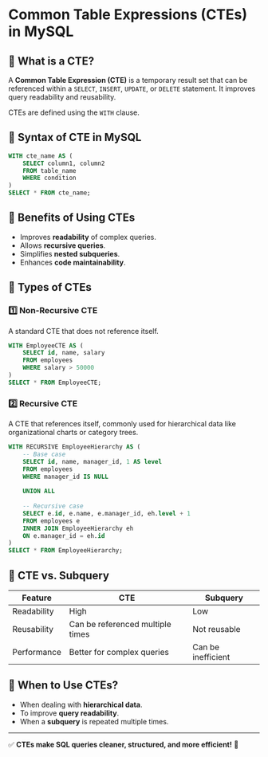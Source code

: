 # Common Table Expressions (CTEs) in MySQL

## 🔹 What is a CTE?
A **Common Table Expression (CTE)** is a temporary result set that can be referenced within a `SELECT`, `INSERT`, `UPDATE`, or `DELETE` statement. It improves query readability and reusability.

CTEs are defined using the `WITH` clause.

## 🔹 Syntax of CTE in MySQL
```sql
WITH cte_name AS (
    SELECT column1, column2
    FROM table_name
    WHERE condition
)
SELECT * FROM cte_name;
```

## 🔹 Benefits of Using CTEs
- Improves **readability** of complex queries.
- Allows **recursive queries**.
- Simplifies **nested subqueries**.
- Enhances **code maintainability**.

## 🔹 Types of CTEs

### 1️⃣ Non-Recursive CTE
A standard CTE that does not reference itself.

```sql
WITH EmployeeCTE AS (
    SELECT id, name, salary
    FROM employees
    WHERE salary > 50000
)
SELECT * FROM EmployeeCTE;
```

### 2️⃣ Recursive CTE
A CTE that references itself, commonly used for hierarchical data like organizational charts or category trees.

```sql
WITH RECURSIVE EmployeeHierarchy AS (
    -- Base case
    SELECT id, name, manager_id, 1 AS level
    FROM employees
    WHERE manager_id IS NULL
    
    UNION ALL
    
    -- Recursive case
    SELECT e.id, e.name, e.manager_id, eh.level + 1
    FROM employees e
    INNER JOIN EmployeeHierarchy eh
    ON e.manager_id = eh.id
)
SELECT * FROM EmployeeHierarchy;
```

## 🔹 CTE vs. Subquery
| Feature | CTE | Subquery |
|---------|-----|---------|
| Readability | High | Low |
| Reusability | Can be referenced multiple times | Not reusable |
| Performance | Better for complex queries | Can be inefficient |

## 🔹 When to Use CTEs?
- When dealing with **hierarchical data**.
- To improve **query readability**.
- When a **subquery** is repeated multiple times.

---
✅ **CTEs make SQL queries cleaner, structured, and more efficient!** 🚀

